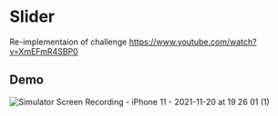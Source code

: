 # Slider

Re-implementaion of challenge https://www.youtube.com/watch?v=XmEFmR4SBP0

## Demo

![Simulator Screen Recording - iPhone 11 - 2021-11-20 at 19 26 01 (1)](https://user-images.githubusercontent.com/46812699/142738729-e6d167e9-de4f-417c-a668-bf9488681d30.gif)
